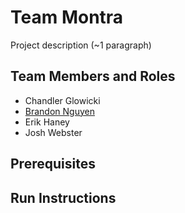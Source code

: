 # Team Montra

Project description (~1 paragraph)

## Team Members and Roles

* Chandler Glowicki
* [Brandon Nguyen](https://github.com/NguyenLam087/CIS350-HW2--Nguyen-)
* Erik Haney
* Josh Webster

## Prerequisites

## Run Instructions
